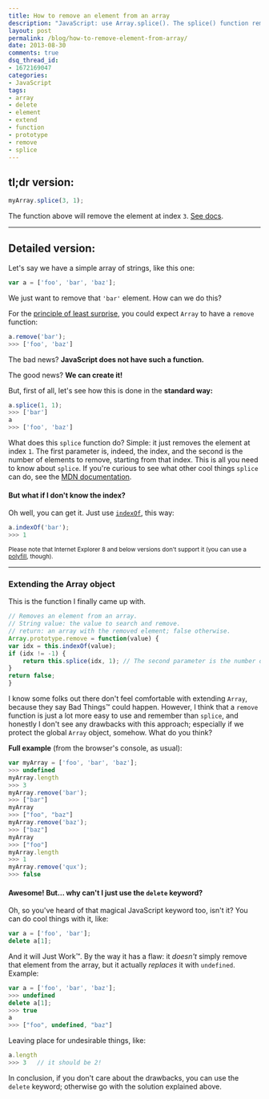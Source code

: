 ```yaml
---
title: How to remove an element from an array
description: "JavaScript: use Array.splice(). The splice() function removes items from an array, and returns the removed items."
layout: post
permalink: /blog/how-to-remove-element-from-array/
date: 2013-08-30
comments: true
dsq_thread_id:
- 1672169047
categories:
- JavaScript
tags:
- array
- delete
- element
- extend
- function
- prototype
- remove
- splice
---
```


## tl;dr version:

``` javascript
myArray.splice(3, 1);
```

The function above will remove the element at index <code>3</code>. <a href="https://developer.mozilla.org/en-US/docs/Web/JavaScript/Reference/Global_Objects/Array/splice" title="Go to MDN" target="_blank">See docs</a>.

---

## Detailed version:

Let's say we have a simple array of strings, like this one:

``` javascript
var a = ['foo', 'bar', 'baz'];
```

We just want to remove that <code>'bar'</code> element. How can we do this?

For the <a href="http://en.wikipedia.org/wiki/Principle_of_least_astonishment" title="Go to Wikipedia" target="_blank" rel="nofollow">principle of least surprise</a>, you could expect <code>Array</code> to have a <code>remove</code> function:

``` javascript
a.remove('bar');
>>> ['foo', 'baz']
```

The bad news? <strong>JavaScript does not have such a function.</strong>

The good news? <strong>We can create it!</strong>

But, first of all, let's see how this is done in the <strong>standard way:</strong>

``` javascript
a.splice(1, 1);
>>> ['bar']
a
>>> ['foo', 'baz']
```

What does this <code>splice</code> function do? Simple: it just removes the element at index <code>1</code>. The first parameter is, indeed, the index, and the second is the number of elements to remove, starting from that index. This is all you need to know about <code>splice</code>. If you're curious to see what other cool things <code>splice</code> can do, see the <a href="https://developer.mozilla.org/en-US/docs/Web/JavaScript/Reference/Global_Objects/Array/splice" target="_blank">MDN documentation</a>.

#### But what if I don't know the index?

Oh well, you can get it. Just use <code><a href="https://developer.mozilla.org/en-US/docs/Web/JavaScript/Reference/Global_Objects/Array/indexOf" target="_blank">indexOf</a></code>, this way:

``` javascript
a.indexOf('bar');
>>> 1
```

<small>Please note that Internet Explorer 8 and below versions don't support it (you can use a <a href="https://gist.github.com/atk/1034425" target="_blank" title="An indexOf polyfill on GitHub" rel="nofollow">polyfill</a>, though).</small>

---

### Extending the Array object

This is the function I finally came up with.

``` javascript
// Removes an element from an array.
// String value: the value to search and remove.
// return: an array with the removed element; false otherwise.
Array.prototype.remove = function(value) {
var idx = this.indexOf(value);
if (idx != -1) {
    return this.splice(idx, 1); // The second parameter is the number of elements to remove.
}
return false;
}
```

I know some folks out there don't feel comfortable with extending <code>Array</code>, because they say Bad Things&trade; could happen. However, I think that a <code>remove</code> function is just a lot more easy to use and remember than <code>splice</code>, and honestly I don't see any drawbacks with this approach; especially if we protect the global <code>Array</code> object, somehow. What do you think?

<strong>Full example</strong> (from the browser's console, as usual):

``` javascript
var myArray = ['foo', 'bar', 'baz'];
>>> undefined
myArray.length
>>> 3
myArray.remove('bar');
>>> ["bar"]
myArray
>>> ["foo", "baz"]
myArray.remove('baz');
>>> ["baz"]
myArray
>>> ["foo"]
myArray.length
>>> 1
myArray.remove('qux');
>>> false
```

#### Awesome! But&#8230; why can't I just use the <code>delete</code> keyword?

Oh, so you've heard of that magical JavaScript keyword too, isn't it? You can do cool things with it, like:

``` javascript
var a = ['foo', 'bar'];
delete a[1];
```

And it will Just Work&trade;. By the way it has a flaw: it <em>doesn't</em> simply remove that element from the array, but it actually <em>replaces</em> it with <code>undefined</code>. Example:

``` javascript
var a = ['foo', 'bar', 'baz'];
>>> undefined
delete a[1];
>>> true
a
>>> ["foo", undefined, "baz"]
```

Leaving place for undesirable things, like:

``` javascript
a.length
>>> 3   // it should be 2!
```

In conclusion, if you don't care about the drawbacks, you can use the <code>delete</code> keyword; otherwise go with the solution explained above.

